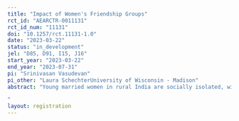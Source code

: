 ```yaml
---
title: "Impact of Women's Friendship Groups"
rct_id: "AEARCTR-0011131"
rct_id_num: "11131"
doi: "10.1257/rct.11131-1.0"
date: "2023-03-22"
status: "in_development"
jel: "D85, D91, I15, J16"
start_year: "2023-03-22"
end_year: "2023-07-31"
pi: "Srinivasan Vasudevan"
pi_other: "Laura SchechterUniversity of Wisconsin - Madison"
abstract: "Young married women in rural India are socially isolated, with potentially negative consequences for their psychological and subjective well-being, empowerment, and access to information. There is significant evidence on the positive economic effects of traditional in-person women’s groups focused on economic activities such as self-help groups and microfinance groups. In this study, we examine the role smartphone social media-based friendship groups can play in furthering women’s interests. We will evaluate the impact of participating in facilitated women’s friendship groups that involve significant smartphone-based interaction, on social networks/interactions, psychological well-being, subjective well-being, and empowerment. Further, we may explore the potential for such groups to provide a safe space to discuss and question social norms pertaining to women’s work, technology adoption, and fertility choices.
"
layout: registration
---
```


